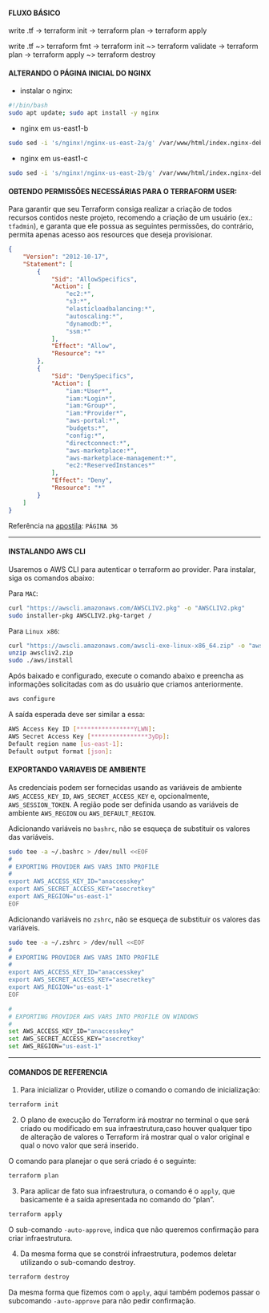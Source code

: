 #### FLUXO BÁSICO

write .tf -> terraform init -> terraform plan -> terraform apply

write .tf ~> terraform fmt -> terraform init ~> terraform validate -> terraform plan -> terraform apply ~> terraform destroy


#### ALTERANDO O PÁGINA INICIAL DO NGINX

- instalar o nginx:

```sh
#!/bin/bash
sudo apt update; sudo apt install -y nginx
```

- nginx em us-east1-b

```sh
sudo sed -i 's/nginx!/nginx-us-east-2a/g' /var/www/html/index.nginx-debian.html
```

- nginx em us-east1-c 

```sh
sudo sed -i 's/nginx!/nginx-us-east-2b/g' /var/www/html/index.nginx-debian.html
```


#### OBTENDO PERMISSÕES NECESSÁRIAS PARA O TERRAFORM USER:

Para garantir que seu Terraform consiga realizar a criação de todos recursos contidos neste projeto, recomendo a criação de um usuário (ex.: `tfadmin`), e garanta que ele possua as seguintes permissões, do contrário, permita apenas acesso aos resources que deseja provisionar.

```json
{
	"Version": "2012-10-17",
	"Statement": [
		{
			"Sid": "AllowSpecifics",
			"Action": [
				"ec2:*",
				"s3:*",
				"elasticloadbalancing:*",
				"autoscaling:*",
				"dynamodb:*",
				"ssm:*"
			],
			"Effect": "Allow",
			"Resource": "*"
		},
		{
			"Sid": "DenySpecifics",
			"Action": [
				"iam:*User*",
				"iam:*Login*",
				"iam:*Group*",
				"iam:*Provider*",
				"aws-portal:*",
				"budgets:*",
				"config:*",
				"directconnect:*",
				"aws-marketplace:*",
				"aws-marketplace-management:*",
				"ec2:*ReservedInstances*"
			],
			"Effect": "Deny",
			"Resource": "*"
		}
	]
}
```

Referência na [apostila](https://aia.4linux.com.br/pluginfile.php/131119/mod_filewithwatermark/content/1/Git-TerraformInfraestruturaComoCodigoAWS_material_full_v14.pdf, "apostila"): `PÁGINA 36`

---
#### INSTALANDO AWS CLI

Usaremos o AWS CLI para autenticar o terraform ao provider. Para instalar, siga os comandos abaixo: 

Para `MAC`:

```sh
curl "https://awscli.amazonaws.com/AWSCLIV2.pkg" -o "AWSCLIV2.pkg"
sudo installer-pkg AWSCLIV2.pkg-target /
```

Para `Linux x86`:

```sh
curl "https://awscli.amazonaws.com/awscli-exe-linux-x86_64.zip" -o "awscliv2.zip"
unzip awscliv2.zip 
sudo ./aws/install
```

Após baixado e configurado, execute o comando abaixo e preencha as informações solicitadas com as do usuário que criamos anteriormente.

```sh
aws configure 
```

A saída esperada deve ser similar a essa:

```sh
AWS Access Key ID [****************YLWN]: 
AWS Secret Access Key [****************3yDp]: 
Default region name [us-east-1]: 
Default output format [json]:
```


#### EXPORTANDO VARIAVEIS DE AMBIENTE

As credenciais podem ser fornecidas usando as variáveis ​​de ambiente `AWS_ACCESS_KEY_ID`, `AWS_SECRET_ACCESS_KEY` e, opcionalmente, `AWS_SESSION_TOKEN`. 
A região pode ser definida usando as variáveis ​​de ambiente `AWS_REGION` ou `AWS_DEFAULT_REGION`.

Adicionando variáveis no `bashrc`, não se esqueça de substituir os valores das variáveis.

```sh
sudo tee -a ~/.bashrc > /dev/null <<EOF
#
# EXPORTING PROVIDER AWS VARS INTO PROFILE
#
export AWS_ACCESS_KEY_ID="anaccesskey"
export AWS_SECRET_ACCESS_KEY="asecretkey"
export AWS_REGION="us-east-1"
EOF
```

Adicionando variáveis no `zshrc`, não se esqueça de substituir os valores das variáveis.

```sh
sudo tee -a ~/.zshrc > /dev/null <<EOF
#
# EXPORTING PROVIDER AWS VARS INTO PROFILE
#
export AWS_ACCESS_KEY_ID="anaccesskey"
export AWS_SECRET_ACCESS_KEY="asecretkey"
export AWS_REGION="us-east-1"
EOF
```

```sh
#
# EXPORTING PROVIDER AWS VARS INTO PROFILE ON WINDOWS
#
set AWS_ACCESS_KEY_ID="anaccesskey"
set AWS_SECRET_ACCESS_KEY="asecretkey"
set AWS_REGION="us-east-1"
```
---

#### COMANDOS DE REFERENCIA

1. Para inicializar o Provider, utilize o comando o comando de inicialização:

```sh
terraform init
```

2. O plano de execução do Terraform irá mostrar no terminal o que será criado ou modificado em sua infraestrutura,caso houver qualquer tipo de alteração de valores o Terraform irá mostrar qual o valor original e qual o novo valor que será inserido.

O comando para planejar o que será criado é o seguinte:

```sh
terraform plan
```

3. Para aplicar de fato sua infraestrutura, o comando é o `apply`, que basicamente é a saída apresentada no comando do “plan”.

```sh
terraform apply 
```

O sub-comando `-auto-approve`, indica que não queremos confirmação para criar infraestrutura.

4. Da mesma forma que se constrói infraestrutura, podemos deletar utilizando o sub-comando destroy.

```sh
terraform destroy
```

Da mesma forma que fizemos com o `apply`, aqui também podemos passar o subcomando `-auto-approve` para não pedir confirmação.